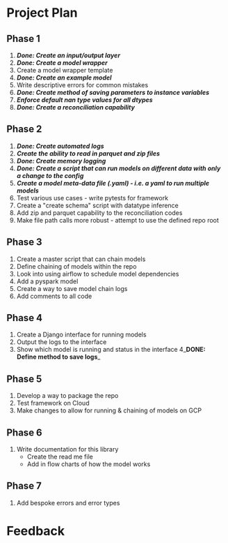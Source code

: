# Project Plan

## Phase 1
1. **_Done: Create an input/output layer_**
2. **_Done: Create a model wrapper_** 
3. Create a model wrapper template
4. **_Done: Create an example model_**
5. Write descriptive errors for common mistakes 
6. **_Done: Create method of saving parameters to instance variables_**
7. **_Enforce default nan type values for all dtypes_**
8. **_Done: Create a reconciliation capability_**

## Phase 2
1. **_Done: Create automated logs_**
2. **_Create the ability to read in parquet and zip files_**
3. **_Done: Create memory logging_**
4. **_Done: Create a script that can run models on different data with only a change to the config_**
5. **_Create a model meta-data file (.yaml) - i.e. a yaml to run multiple models_**
6. Test various use cases - write pytests for framework
7. Create a "create schema" script with datatype inference
8. Add zip and parquet capability to the reconciliation codes
9. Make file path calls more robust - attempt to use the defined repo root

## Phase 3
1. Create a master script that can chain models
2. Define chaining of models within the repo
3. Look into using airflow to schedule model dependencies
4. Add a pyspark model
5. Create a way to save model chain logs
6. Add comments to all code

## Phase 4 
1. Create a Django interface for running models
2. Output the logs to the interface 
3. Show which model is running and status in the interface 
4_**DONE: Define method to save logs**_

## Phase 5
1. Develop a way to package the repo
2. Test framework on Cloud
3. Make changes to allow for running & chaining of models on GCP

## Phase 6
1. Write documentation for this library
   * Create the read me file
   * Add in flow charts of how the model works

## Phase 7
1. Add bespoke errors and error types

# Feedback

